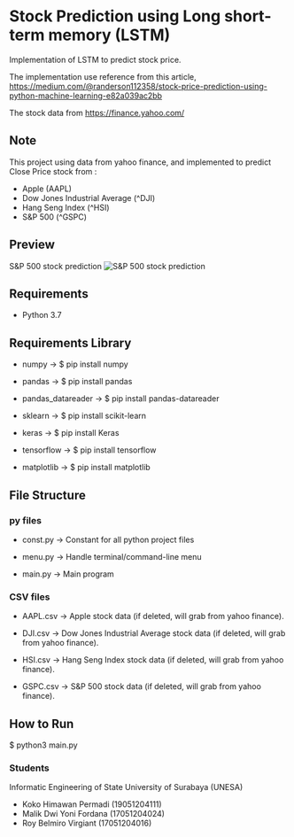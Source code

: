 # Stock Prediction using Long short-term memory (LSTM)
Implementation of LSTM to predict stock price.

The implementation use reference from this article, https://medium.com/@randerson112358/stock-price-prediction-using-python-machine-learning-e82a039ac2bb

The stock data from https://finance.yahoo.com/

## Note
This project using data from yahoo finance, and implemented to predict Close Price stock from :
- Apple (AAPL)
- Dow Jones Industrial Average (^DJI)
- Hang Seng Index (^HSI)
- S&P 500 (^GSPC)

## Preview
S&P 500 stock prediction
![S&P 500 stock prediction](https://github.com/kokohi28/stock-prediction/blob/master/GSPC_sample.png?raw=true)

## Requirements
* Python 3.7

## Requirements Library
* numpy ->
  $ pip install numpy

* pandas ->
  $ pip install pandas

* pandas_datareader ->
  $ pip install pandas-datareader

* sklearn ->
  $ pip install scikit-learn

* keras ->
  $ pip install Keras

* tensorflow ->
  $ pip install tensorflow

* matplotlib ->
  $ pip install matplotlib

## File Structure
### py files
* const.py -> Constant for all python project files

* menu.py -> Handle terminal/command-line menu

* main.py -> Main program

### CSV files
* AAPL.csv -> Apple stock data (if deleted, will grab from yahoo finance).

* DJI.csv -> Dow Jones Industrial Average stock data (if deleted, will grab from yahoo finance).

* HSI.csv -> Hang Seng Index stock data (if deleted, will grab from yahoo finance).

* GSPC.csv -> S&P 500 stock data (if deleted, will grab from yahoo finance).

## How to Run
$ python3 main.py


### Students
Informatic Engineering of State University of Surabaya (UNESA)
- Koko Himawan Permadi (19051204111) 
- Malik Dwi Yoni Fordana (17051204024)
- Roy Belmiro Virgiant (17051204016) 
